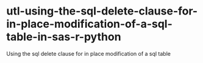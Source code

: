 # utl-using-the-sql-delete-clause-for-in-place-modification-of-a-sql-table-in-sas-r-python
Using the sql delete clause for in place modification of a sql table 

